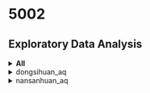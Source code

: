# 5002 

##  Exploratory Data Analysis

<details>
  <summary>  <b>All</b>  </summary>

| Station | Distribution | Top Features |
|:------:| ------ | ------ | 
| aotizhongxin_aq \
| <img src="https://github.com/sysu-zjw/MSBD-2018Fall/blob/master/img/5002Proj/aotizhongxin_aq.png" width="240"> \
| <img src="https://github.com/sysu-zjw/MSBD-2018Fall/blob/master/img/5002Proj/aotizhongxin_aq_HorizonGraph.png" width="240">
| badaling_aq
| <img src="https://github.com/sysu-zjw/MSBD-2018Fall/blob/master/img/5002Proj/badaling_aq.png" width="240">
| <img src="https://github.com/sysu-zjw/MSBD-2018Fall/blob/master/img/5002Proj/badaling_aq_HorizonGraph.png" width="240">
| beibuxinqu_aq
| <img src="https://github.com/sysu-zjw/MSBD-2018Fall/blob/master/img/5002Proj/beibuxinqu_aq.png" width="240">
| <img src="https://github.com/sysu-zjw/MSBD-2018Fall/blob/master/img/5002Proj/beibuxinqu_aq_HorizonGraph.png" width="240">
| daxing_aq
| <img src="https://github.com/sysu-zjw/MSBD-2018Fall/blob/master/img/5002Proj/daxing_aq.png" width="240">
| <img src="https://github.com/sysu-zjw/MSBD-2018Fall/blob/master/img/5002Proj/daxing_aq_HorizonGraph.png" width="240">
| dingling_aq
| <img src="https://github.com/sysu-zjw/MSBD-2018Fall/blob/master/img/5002Proj/dingling_aq.png" width="240">
| <img src="https://github.com/sysu-zjw/MSBD-2018Fall/blob/master/img/5002Proj/dingling_aq_HorizonGraph.png" width="240">
| donggaocun_aq
| <img src="https://github.com/sysu-zjw/MSBD-2018Fall/blob/master/img/5002Proj/donggaocun_aq.png" width="240">
| <img src="https://github.com/sysu-zjw/MSBD-2018Fall/blob/master/img/5002Proj/donggaocun_aq_HorizonGraph.png" width="240">
| dongsi_aq
| <img src="https://github.com/sysu-zjw/MSBD-2018Fall/blob/master/img/5002Proj/dongsi_aq.png" width="240">
| <img src="https://github.com/sysu-zjw/MSBD-2018Fall/blob/master/img/5002Proj/dongsi_aq_HorizonGraph.png" width="240">
| dongsihuan_aq
| <img src="https://github.com/sysu-zjw/MSBD-2018Fall/blob/master/img/5002Proj/dongsihuan_aq.png" width="240">
| <img src="https://github.com/sysu-zjw/MSBD-2018Fall/blob/master/img/5002Proj/dongsihuan_aq_HorizonGraph.png" width="240">
| fangshan_aq
| <img src="https://github.com/sysu-zjw/MSBD-2018Fall/blob/master/img/5002Proj/fangshan_aq.png" width="240">
| <img src="https://github.com/sysu-zjw/MSBD-2018Fall/blob/master/img/5002Proj/fangshan_aq_HorizonGraph.png" width="240">
| fengtaihuayuan_aq
| <img src="https://github.com/sysu-zjw/MSBD-2018Fall/blob/master/img/5002Proj/fengtaihuayuan_aq.png" width="240">
| <img src="https://github.com/sysu-zjw/MSBD-2018Fall/blob/master/img/5002Proj/fengtaihuayuan_aq_HorizonGraph.png" width="240">
| guanyuan_aq
| <img src="https://github.com/sysu-zjw/MSBD-2018Fall/blob/master/img/5002Proj/guanyuan_aq.png" width="240">
| <img src="https://github.com/sysu-zjw/MSBD-2018Fall/blob/master/img/5002Proj/guanyuan_aq_HorizonGraph.png" width="240">
| gucheng_aq
| <img src="https://github.com/sysu-zjw/MSBD-2018Fall/blob/master/img/5002Proj/gucheng_aq.png" width="240">
| <img src="https://github.com/sysu-zjw/MSBD-2018Fall/blob/master/img/5002Proj/gucheng_aq_HorizonGraph.png" width="240">
| huairou_aq
| <img src="https://github.com/sysu-zjw/MSBD-2018Fall/blob/master/img/5002Proj/huairou_aq.png" width="240">
| <img src="https://github.com/sysu-zjw/MSBD-2018Fall/blob/master/img/5002Proj/huairou_aq_HorizonGraph.png" width="240">
| liulihe_aq
| <img src="https://github.com/sysu-zjw/MSBD-2018Fall/blob/master/img/5002Proj/liulihe_aq.png" width="240">
| <img src="https://github.com/sysu-zjw/MSBD-2018Fall/blob/master/img/5002Proj/liulihe_aq_HorizonGraph.png" width="240">
| mentougou_aq
| <img src="https://github.com/sysu-zjw/MSBD-2018Fall/blob/master/img/5002Proj/mentougou_aq.png" width="240">
| <img src="https://github.com/sysu-zjw/MSBD-2018Fall/blob/master/img/5002Proj/mentougou_aq_HorizonGraph.png" width="240">
| miyun_aq
| <img src="https://github.com/sysu-zjw/MSBD-2018Fall/blob/master/img/5002Proj/miyun_aq.png" width="240">
| <img src="https://github.com/sysu-zjw/MSBD-2018Fall/blob/master/img/5002Proj/miyun_aq_HorizonGraph.png" width="240">
| miyunshuiku_aq
| <img src="https://github.com/sysu-zjw/MSBD-2018Fall/blob/master/img/5002Proj/miyunshuiku_aq.png" width="240">
| <img src="https://github.com/sysu-zjw/MSBD-2018Fall/blob/master/img/5002Proj/miyunshuiku_aq_HorizonGraph.png" width="240">
| nansanhuan_aq
| <img src="https://github.com/sysu-zjw/MSBD-2018Fall/blob/master/img/5002Proj/nansanhuan_aq.png" width="240">
| <img src="https://github.com/sysu-zjw/MSBD-2018Fall/blob/master/img/5002Proj/nansanhuan_aq_HorizonGraph.png" width="240">
| nongzhanguan_aq
| <img src="https://github.com/sysu-zjw/MSBD-2018Fall/blob/master/img/5002Proj/nongzhanguan_aq.png" width="240">
| <img src="https://github.com/sysu-zjw/MSBD-2018Fall/blob/master/img/5002Proj/nongzhanguan_aq_HorizonGraph.png" width="240">
| pingchang_aq
| <img src="https://github.com/sysu-zjw/MSBD-2018Fall/blob/master/img/5002Proj/pingchang_aq.png" width="240">
| <img src="https://github.com/sysu-zjw/MSBD-2018Fall/blob/master/img/5002Proj/pingchang_aq_HorizonGraph.png" width="240">
| pinggu_aq
| <img src="https://github.com/sysu-zjw/MSBD-2018Fall/blob/master/img/5002Proj/pinggu_aq.png" width="240">
| <img src="https://github.com/sysu-zjw/MSBD-2018Fall/blob/master/img/5002Proj/pinggu_aq_HorizonGraph.png" width="240">
| qianmen_aq
| <img src="https://github.com/sysu-zjw/MSBD-2018Fall/blob/master/img/5002Proj/qianmen_aq.png" width="240">
| <img src="https://github.com/sysu-zjw/MSBD-2018Fall/blob/master/img/5002Proj/qianmen_aq_HorizonGraph.png" width="240">
| shunyi_aq
| <img src="https://github.com/sysu-zjw/MSBD-2018Fall/blob/master/img/5002Proj/shunyi_aq.png" width="240">
| <img src="https://github.com/sysu-zjw/MSBD-2018Fall/blob/master/img/5002Proj/shunyi_aq_HorizonGraph.png" width="240">
| tiantan_aq
| <img src="https://github.com/sysu-zjw/MSBD-2018Fall/blob/master/img/5002Proj/tiantan_aq.png" width="240">
| <img src="https://github.com/sysu-zjw/MSBD-2018Fall/blob/master/img/5002Proj/tiantan_aq_HorizonGraph.png" width="240">
| tongzhou_aq
| <img src="https://github.com/sysu-zjw/MSBD-2018Fall/blob/master/img/5002Proj/tongzhou_aq.png" width="240">
| <img src="https://github.com/sysu-zjw/MSBD-2018Fall/blob/master/img/5002Proj/tongzhou_aq_HorizonGraph.png" width="240">
| wanliu_aq
| <img src="https://github.com/sysu-zjw/MSBD-2018Fall/blob/master/img/5002Proj/wanliu_aq.png" width="240">
| <img src="https://github.com/sysu-zjw/MSBD-2018Fall/blob/master/img/5002Proj/wanliu_aq_HorizonGraph.png" width="240">
| wanshouxigong_aq
| <img src="https://github.com/sysu-zjw/MSBD-2018Fall/blob/master/img/5002Proj/wanshouxigong_aq.png" width="240">
| <img src="https://github.com/sysu-zjw/MSBD-2018Fall/blob/master/img/5002Proj/wanshouxigong_aq_HorizonGraph.png" width="240">
| xizhimenbei_aq
| <img src="https://github.com/sysu-zjw/MSBD-2018Fall/blob/master/img/5002Proj/xizhimenbei_aq.png" width="240">
| <img src="https://github.com/sysu-zjw/MSBD-2018Fall/blob/master/img/5002Proj/xizhimenbei_aq_HorizonGraph.png" width="240">
| yanqin_aq
| <img src="https://github.com/sysu-zjw/MSBD-2018Fall/blob/master/img/5002Proj/yanqin_aq.png" width="240">
| <img src="https://github.com/sysu-zjw/MSBD-2018Fall/blob/master/img/5002Proj/yanqin_aq_HorizonGraph.png" width="240">
| yizhuang_aq
| <img src="https://github.com/sysu-zjw/MSBD-2018Fall/blob/master/img/5002Proj/yizhuang_aq.png" width="240">
| <img src="https://github.com/sysu-zjw/MSBD-2018Fall/blob/master/img/5002Proj/yizhuang_aq_HorizonGraph.png" width="240">
| yongdingmennei_aq
| <img src="https://github.com/sysu-zjw/MSBD-2018Fall/blob/master/img/5002Proj/yongdingmennei_aq.png" width="240">
| <img src="https://github.com/sysu-zjw/MSBD-2018Fall/blob/master/img/5002Proj/yongdingmennei_aq_HorizonGraph.png" width="240">
| yongledian_aq
| <img src="https://github.com/sysu-zjw/MSBD-2018Fall/blob/master/img/5002Proj/yongledian_aq.png" width="240">
| <img src="https://github.com/sysu-zjw/MSBD-2018Fall/blob/master/img/5002Proj/yongledian_aq_HorizonGraph.png" width="240">
| yufa_aq
| <img src="https://github.com/sysu-zjw/MSBD-2018Fall/blob/master/img/5002Proj/yufa_aq.png" width="240">
| <img src="https://github.com/sysu-zjw/MSBD-2018Fall/blob/master/img/5002Proj/yufa_aq_HorizonGraph.png" width="240">
| yungang_aq
| <img src="https://github.com/sysu-zjw/MSBD-2018Fall/blob/master/img/5002Proj/yungang_aq.png" width="240">
| <img src="https://github.com/sysu-zjw/MSBD-2018Fall/blob/master/img/5002Proj/yungang_aq_HorizonGraph.png" width="240">
| zhiwuyuan_aq
| <img src="https://github.com/sysu-zjw/MSBD-2018Fall/blob/master/img/5002Proj/zhiwuyuan_aq.png" width="240">
| <img src="https://github.com/sysu-zjw/MSBD-2018Fall/blob/master/img/5002Proj/zhiwuyuan_aq_HorizonGraph.png" width="240">

</details>


<details>
  <summary>dongsihuan_aq</summary>
<b>AQ Distribution of 2018</b>
<img src="https://github.com/sysu-zjw/MSBD-2018Fall/blob/master/img/5002Proj/dongsihuan_aq.png" >

<table border=0 >
    <tbody>
        <tr>
            <td width="20%" >  <b>AQ Distribution of 2018</b></td>
            <td width="80%"> <img src="https://github.com/sysu-zjw/MSBD-2018Fall/blob/master/img/5002Proj/dongsihuan_aq.png"> </td>
        </tr>
        <tr>
            <td width="20%" >  <b>Horizon Graph of AQ</b> </td>
            <td width="80%"> <img src="https://github.com/sysu-zjw/MSBD-2018Fall/blob/master/img/5002Proj/dongsihuan_aq.png"> </td>
        </tr>
    </tbody>
</table>

</details>




<details>
  <summary>nansanhuan_aq</summary>
<img src="https://github.com/sysu-zjw/MSBD-2018Fall/blob/master/img/5002Proj/nansanhuan_aq.png" width="240">
</details>








